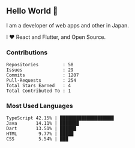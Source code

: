 ## Hello World 👋

I am a developer of web apps and other in Japan.

I ❤️ React and Flutter, and Open Source.

### Contributions

<!-- contributions start -->

    Repositories         : 58
    Issues               : 29
    Commits              : 1207
    Pull-Requests        : 254
    Total Stars Earned   : 4
    Total Contributed To : 1

<!-- contributions end -->

### Most Used Languages

<!-- most-used-languages start -->

    TypeScript 42.15% | ████████████████████
    Java       14.11% | ███████
    Dart       13.51% | ██████
    HTML        9.77% | █████
    CSS         5.54% | ███

<!-- most-used-languages end -->
